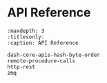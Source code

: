 # API Reference

```{toctree}
:maxdepth: 3
:titlesonly:
:caption: API Reference

dash-core-apis-hash-byte-order
remote-procedure-calls
http-rest
zmq
```

